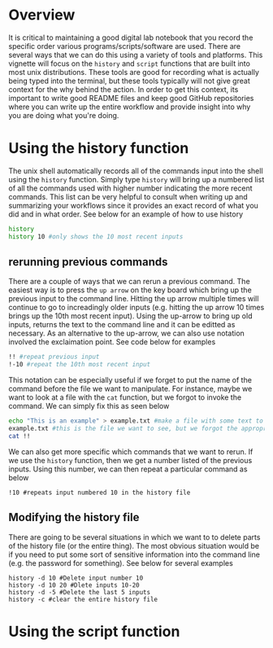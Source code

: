 # Overview #
It is critical to maintaining a good digital lab notebook that you record the specific order various programs/scripts/software are used. There are several ways that we can do this using a variety of tools and platforms. This vignette will focus on the `history` and `script` functions that are built into most unix distributions. These tools are good for recording what is actually being typed into the terminal, but these tools typically will not give great context for the why behind the action. In order to get this context, its important to write good README files and keep good GitHub repositories where you can write up the entire workflow and provide insight into why you are doing what you're doing. 

# Using the history function #
The unix shell automatically records all of the commands input into the shell using the `history` function. Simply type `history` will bring up a numbered list of all the commands used with higher number indicating the more recent commands. This list can be very helpful to consult when writing up and summarizing your workflows since it provides an exact record of what you did and in what order. See below for an example of how to use history 
```bash
history
history 10 #only shows the 10 most recent inputs
```

## rerunning previous commands ##
There are a couple of ways that we can rerun a previous command. The easiest way is to press the `up arrow` on the key board which bring up the previous input to the command line. Hitting the up arrow multiple times will continue to go to increadingly older inputs (e.g. hitting the up arrow 10 times brings up the 10th most recent input). Using the up-arrow to bring up old inputs, returns the text to the command line and it can be editted as necessary. As an alternative to the up-arrow, we can also use notation involved the exclaimation point. See code below for examples

```bash
!! #repeat previous input
!-10 #repeat the 10th most recent input
```
This notation can be especially useful if we forget to put the name of the command before the file we want to manipulate. For instance, maybe we want to look at a file with the `cat` function, but we forgot to invoke the command. We can simply fix this as seen below 

```bash
echo "This is an example" > example.txt #make a file with some text to look at
example.txt #this is the file we want to see, but we forgot the appropriate command
cat !!
```

We can also get more specific which commands that we want to rerun. If we use the `history` function, then we get a number listed of the previous inputs. Using this number, we can then repeat a particular command as below 
```
!10 #repeats input numbered 10 in the history file
```
## Modifying the history file ##
There are going to be several situations in which we want to to delete parts of the history file (or the entire thing). The most obvious situation would be if you need to put some sort of sensitive information into the command line (e.g. the password for something). See below for several examples

```
history -d 10 #Delete input number 10
history -d 10 20 #Dlete inputs 10-20
history -d -5 #Delete the last 5 inputs
history -c #clear the entire history file
```

# Using the script function #
